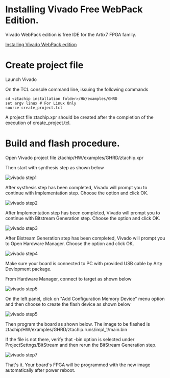 # Installing Vivado Free WebPack Edition.

Vivado WebPack edition is free IDE for the Artix7 FPGA family.

[Installing Vivado WebPack edition](https://www.xilinx.com/support/download.html)

# Create project file

Launch Vivado

On the TCL console command line, issuing the following commands

```
cd <ztachip installation folder>/HW/examples/GHRD
set argv linux # For Linux Only
source create_project.tcl
```

A project file ztachip.xpr should be created after the completion of the execution of create_project.tcl.


# Build and flash procedure. 

Open Vivado project file ztachip/HW/examples/GHRD/ztachip.xpr

Then start with synthesis step as shown below

![vivado step1](images/vivado_step1.bmp)

After systhesis step has been completed, Vivado will prompt you to continue with Implementation step. Choose the option and click OK.

![vivado step2](images/vivado_step2.bmp)

After Implementation step has been completed, Vivado will prompt you to continue with Bitstream Generation step. Choose the option and click OK. 

![vivado step3](images/vivado_step3.bmp)

After Bistream Generation step has been completed, Vivado will prompt you to Open Hardware Manager. Choose the option and click OK.

![vivado step4](images/vivado_step4.bmp)

Make sure your board is connected to PC with provided USB cable by Arty Devlopment package.

From Hardware Manager, connect to target as shown below 

![vivado step5](images/vivado_step5.bmp)

On the left panel, click on "Add Configuration Memory Device" menu option and then choose to create the flash device as shown below

![vivado step5](images/vivado_step5_1.bmp)

Then program the board as shown below. The image to be flashed is ztachip/HW/examples/GHRD/ztachip.runs/impl_1/main.bin

If the file is not there, verify that -bin option is selected under ProjectSettngs/BitStream and then rerun the BitStream Generation step.

![vivado step7](images/vivado_step7.bmp)

That's it. Your board's FPGA will be programmed with the new image automatically after power reboot.



